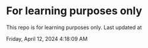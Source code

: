 # For learning purposes only
This repo is for learning purposes only.
Last updated at

Friday, April 12, 2024 4:18:09 AM

